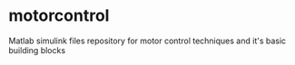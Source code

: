 # motorcontrol
Matlab simulink files repository for motor control techniques and it's basic building blocks
